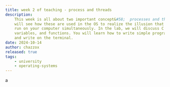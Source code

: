 ```yaml
---
title: week 2 of teaching - process and threads
description:
    This week is all about two important concept&#58;  processes and threads. You
    will see how these are used in the OS to realize the illusion that many programs
    run on your computer simultaneously. In the lab, we will discuss C data types,
    variables, and functions. You will learn how to write simple programs that read
    and write on the terminal.
date: 2024-10-14
author: chazzox
released: true
tags:
    - university
    - operating-systems
---
```


a
